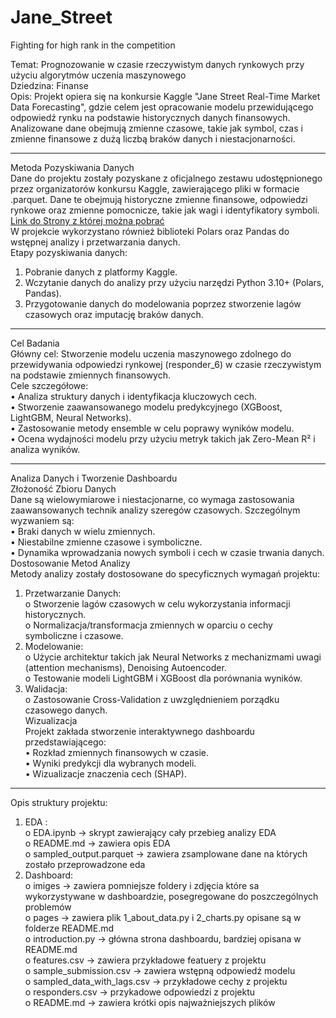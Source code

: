 # Jane_Street  
Fighting for high rank in the competition  

Temat: Prognozowanie w czasie rzeczywistym danych rynkowych przy użyciu algorytmów uczenia maszynowego  
Dziedzina: Finanse  
Opis: Projekt opiera się na konkursie Kaggle "Jane Street Real-Time Market Data Forecasting", gdzie celem jest opracowanie modelu przewidującego odpowiedź rynku na podstawie historycznych danych finansowych. Analizowane dane obejmują zmienne czasowe, takie jak symbol, czas i zmienne finansowe z dużą liczbą braków danych i niestacjonarności.  
________________________________________
Metoda Pozyskiwania Danych  
Dane do projektu zostały pozyskane z oficjalnego zestawu udostępnionego przez organizatorów konkursu Kaggle, zawierającego pliki w formacie .parquet. Dane te obejmują historyczne zmienne finansowe, odpowiedzi rynkowe oraz zmienne pomocnicze, takie jak wagi i identyfikatory symboli.[ Link do Strony z której można pobrać ](https://www.kaggle.com/competitions/jane-street-real-time-market-data-forecasting/data?select=responders.csv)  
W projekcie wykorzystano również biblioteki Polars oraz Pandas do wstępnej analizy i przetwarzania danych.  
Etapy pozyskiwania danych:  
1.	Pobranie danych z platformy Kaggle.  
2.	Wczytanie danych do analizy przy użyciu narzędzi Python 3.10+ (Polars, Pandas).  
3.	Przygotowanie danych do modelowania poprzez stworzenie lagów czasowych oraz imputację braków danych.  
________________________________________
Cel Badania  
Główny cel: Stworzenie modelu uczenia maszynowego zdolnego do przewidywania odpowiedzi rynkowej (responder_6) w czasie rzeczywistym na podstawie zmiennych finansowych.  
Cele szczegółowe:  
•	Analiza struktury danych i identyfikacja kluczowych cech.  
•	Stworzenie zaawansowanego modelu predykcyjnego (XGBoost, LightGBM, Neural Networks).  
•	Zastosowanie metody ensemble w celu poprawy wyników modelu.  
•	Ocena wydajności modelu przy użyciu metryk takich jak Zero-Mean R² i analiza wyników.  
________________________________________
Analiza Danych i Tworzenie Dashboardu  
Złożoność Zbioru Danych  
Dane są wielowymiarowe i niestacjonarne, co wymaga zastosowania zaawansowanych technik analizy szeregów czasowych. Szczególnym wyzwaniem są:  
•	Braki danych w wielu zmiennych.  
•	Niestabilne zmienne czasowe i symboliczne.  
•	Dynamika wprowadzania nowych symboli i cech w czasie trwania danych.  
Dostosowanie Metod Analizy  
Metody analizy zostały dostosowane do specyficznych wymagań projektu:  
1.	Przetwarzanie Danych:   
o	Stworzenie lagów czasowych w celu wykorzystania informacji historycznych.  
o	Normalizacja/transformacja zmiennych w oparciu o cechy symboliczne i czasowe.  
2.	Modelowanie:  
o	Użycie architektur takich jak Neural Networks z mechanizmami uwagi (attention mechanisms), Denoising Autoencoder.  
o	Testowanie modeli LightGBM i XGBoost dla porównania wyników.  
3.	Walidacja:   
o	Zastosowanie Cross-Validation z uwzględnieniem porządku czasowego danych.  
Wizualizacja  
Projekt zakłada stworzenie interaktywnego dashboardu przedstawiającego:  
•	Rozkład zmiennych finansowych w czasie.  
•	Wyniki predykcji dla wybranych modeli.  
•	Wizualizacje znaczenia cech (SHAP).  
________________________________________
Opis struktury projektu: 

1.	EDA :  
o	EDA.ipynb -> skrypt zawierający cały przebieg analizy EDA  
o	README.md -> zawiera opis EDA  
o	sampled_output.parquet -> zawiera zsamplowane dane na których zostało przeprowadzone eda  
2.	Dashboard:  
o		imiges -> zawiera pomniejsze foldery i zdjęcia które sa wykorzystywane w dashboardzie, posegregowane do poszczególnych problemów  
o	  pages -> zawiera plik 1_about_data.py i 2_charts.py opisane są w folderze README.md   
o	  introduction.py -> główna strona dashboardu, bardziej opisana w README.md  
o	  features.csv -> zawiera przykładowe featuery z projektu  
o	  sample_submission.csv -> zawiera wstępną odpowiedź modelu  
o	  sampled_data_with_lags.csv -> przykładowe cechy z projektu  
o	  responders.csv -> przykadowe odpowiedzi z projektu  
o	  README.md -> zawiera krótki opis najważniejszych plików 
